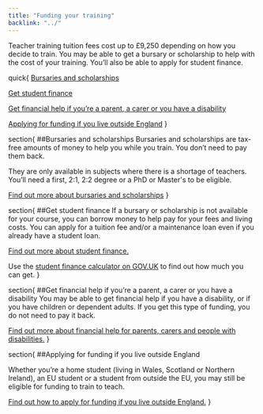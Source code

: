 ```yaml
---
title: "Funding your training"
backlink: "../"
---
```


Teacher training tuition fees cost up to £9,250 depending on how you decide to train. You may be able to get a bursary or scholarship to help with the cost of your training. You’ll also be able to apply for student finance.



quick{
  [Bursaries and scholarships](#bursaries-and-scholarships)

  [Get student finance](#get-student-finance)

  [Get financial help if you’re a parent, a carer or you have a disability](#get-financial-help-if-youre-a-parent-a-carer-or-you-have-a-disability)

  [Applying for funding if you live outside England](#applying-for-funding-if-you-live-outside-england)
}

section{
##Bursaries and scholarships
Bursaries and scholarships are tax-free amounts of money to help you while you train. You don’t need to pay them back.

They are only available in subjects where there is a shortage of teachers. You’ll need a first, 2:1, 2:2 degree or a PhD or Master's to be eligible.

[Find out more about bursaries and scholarships](../teacher "link to SKE in How to become a teacher")
}

section{
##Get student finance
If a bursary or scholarship is not available for your course, you can borrow money to help pay for your fees and living costs. You can apply for a tuition fee and/or a maintenance loan even if you already have a student loan.

[Find out more about student finance.](../teacher "link to SKE in How to become a teacher")

Use the [student finance calculator on GOV.UK](https://www.gov.uk/student-finance-calculator) to find out how much you can get.
}

section{
##Get financial help if you’re a parent, a carer or you have a disability
You may be able to get financial help if you have a disability, or if you have children or dependent adults. If you get this type of funding, you do not need to pay it back.

[Find out more about financial help for parents, carers and people with disabilities.](../teacher "link to SKE in How to become a teacher")
}

section{
##Applying for funding if you live outside England

Whether you’re a home student (living in Wales, Scotland or Northern Ireland), an EU student or a student from outside the EU, you may still be eligible for funding to train to teach.

[Find out how to apply for funding if you live outside England.](../teacher "link to SKE in How to become a teacher")
}

